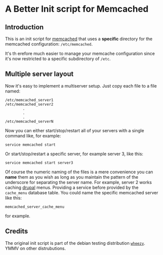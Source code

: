 # A Better Init script for Memcached

## Introduction

This is an init script for [memcached](http://www.memcached.org/) that uses a **specific**
directory for the memcached configuration: `/etc/memcached`.

It's th erefore much easier to manage your memcache configuration since
it's now restricted to a specific subdirectory of `/etc`. 

## Multiple server layout

Now it's easy to implement a multiserver setup. Just copy each file to
a file named:
    
    /etc/memcached_server1
    /etc/memcached_server2
            .
            .
            .
    /etc/memcached_serverN
   
Now you can either start/stop/restart all of your servers with a
single command like, for example:

    service memcached start 

Or start/stop/restart a specific server, for example server 3, like
this:

    service memcached start server3

Of course the numeric naming of the files is a mere convenience you
can **name** them as you wish as long as you maintain the pattern of
the underscore for separating the server name. For example, server 2
works caching [drupal](http://drupal.org) menus. Providing a service
before provided by the `cache_menu` database table. You could name the
specific memcached server like this:

    memcached_server_cache_menu

for example.

## Credits

The original init script is part of the debian testing distribution
[`wheezy`](http://packages.debian.org/wheezy/memcached). YMMV on other distrubutions.

